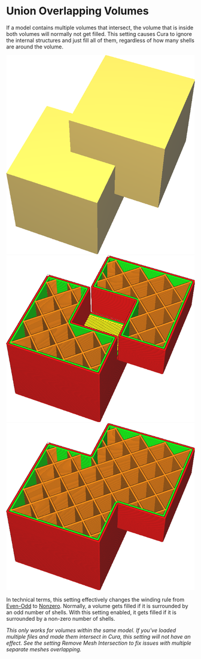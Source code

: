 Union Overlapping Volumes
====
If a model contains multiple volumes that intersect, the volume that is inside both volumes will normally not get filled. This setting causes Cura to ignore the internal structures and just fill all of them, regardless of how many shells are around the volume.

![A mesh with two cubes that intersect](../images/meshfix_union_all_shell.png)
![Not unioning all volumes](../images/meshfix_union_all_disabled.png)
![Unioning removed the hole](../images/meshfix_union_all_enabled.png)

In technical terms, this setting effectively changes the winding rule from [Even-Odd](https://en.wikipedia.org/wiki/Even%E2%80%93odd_rule) to [Nonzero](https://en.wikipedia.org/wiki/Nonzero-rule). Normally, a volume gets filled if it is surrounded by an odd number of shells. With this setting enabled, it gets filled if it is surrounded by a non-zero number of shells.

*This only works for volumes within the same model. If you've loaded multiple files and made them intersect in Cura, this setting will not have an effect. See the setting Remove Mesh Intersection to fix issues with multiple separate meshes overlapping.*